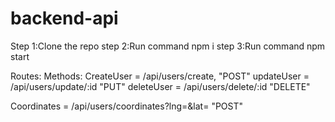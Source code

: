 # backend-api

Step 1:Clone the repo
step 2:Run command npm i
step 3:Run command npm start

Routes:                                                              Methods:
CreateUser = /api/users/create,                                       "POST"
updateUser = /api/users/update/:id                                    "PUT"
deleteUser = /api/users/delete/:id                                  "DELETE"

Coordinates = /api/users/coordinates?lng=<value>&lat=<value>         "POST"
